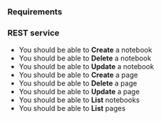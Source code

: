### Requirements

### REST service

* You should be able to **Create** a notebook
* You should be able to **Delete** a notebook
* You should be able to **Update** a notebook
* You should be able to **Create** a page
* You should be able to **Delete** a page
* You should be able to **Update** a page
* You should be able to **List** notebooks
* You should be able to **List** pages